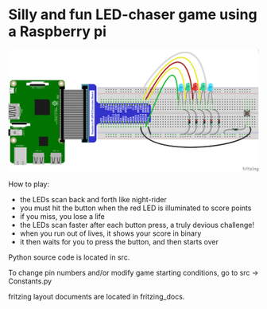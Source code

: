 # Silly and fun LED-chaser game using a Raspberry pi

![](fritzing_docs/led_chaser_game_bb.png)

How to play:
- the LEDs scan back and forth like night-rider
- you must hit the button when the red LED is illuminated to score points
- if you miss, you lose a life
- the LEDs scan faster after each button press, a truly devious challenge!
- when you run out of lives, it shows your score in binary
- it then waits for you to press the button, and then starts over

Python source code is located in src.

To change pin numbers and/or modify game starting conditions, go to src -> Constants.py

fritzing layout documents are located in fritzing_docs.

